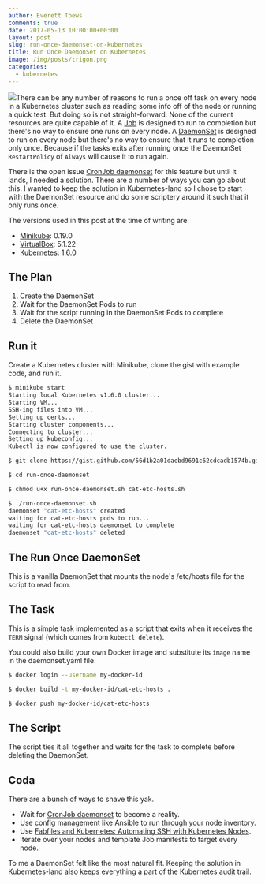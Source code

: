 ```yaml
---
author: Everett Toews
comments: true
date: 2017-05-13 10:00:00+00:00
layout: post
slug: run-once-daemonset-on-kubernetes
title: Run Once DaemonSet on Kubernetes
image: /img/posts/trigon.png
categories:
  - kubernetes
---
```

<img class="img-right" src="{{ page.image }}"/>There can be any number of reasons to run a once off task on every node in a Kubernetes cluster such as reading some info off of the node or running a quick test. But doing so is not straight-forward. None of the current resources are quite capable of it. A [Job](https://kubernetes.io/docs/concepts/workloads/controllers/jobs-run-to-completion/) is designed to run to completion but there's no way to ensure one runs on every node. A [DaemonSet](https://kubernetes.io/docs/concepts/workloads/controllers/daemonset/) is designed to run on every node but there's no way to ensure that it runs to completion only once. Because if the tasks exits after running once the DaemonSet `RestartPolicy` of `Always` will cause it to run again.

<!--more-->

There is the open issue [CronJob daemonset](https://github.com/kubernetes/kubernetes/issues/36601) for this feature but until it lands, I needed a solution. There are a number of ways you can go about this. I wanted to keep the solution in Kubernetes-land so I chose to start with the DaemonSet resource and do some scriptery around it such that it only runs once.

The versions used in this post at the time of writing are:

* [Minikube](https://kubernetes.io/docs/getting-started-guides/minikube/): 0.19.0
* [VirtualBox](https://www.virtualbox.org/): 5.1.22
* [Kubernetes](https://kubernetes.io/): 1.6.0

## The Plan

1. Create the DaemonSet
1. Wait for the DaemonSet Pods to run
1. Wait for the script running in the DaemonSet Pods to complete
1. Delete the DaemonSet

## Run it

Create a Kubernetes cluster with Minikube, clone the gist with example code, and run it.

```bash
$ minikube start
Starting local Kubernetes v1.6.0 cluster...
Starting VM...
SSH-ing files into VM...
Setting up certs...
Starting cluster components...
Connecting to cluster...
Setting up kubeconfig...
Kubectl is now configured to use the cluster.

$ git clone https://gist.github.com/56d1b2a01daebd9691c62cdcadb1574b.git run-once-daemonset

$ cd run-once-daemonset

$ chmod u+x run-once-daemonset.sh cat-etc-hosts.sh

$ ./run-once-daemonset.sh
daemonset "cat-etc-hosts" created
waiting for cat-etc-hosts pods to run...
waiting for cat-etc-hosts daemonset to complete
daemonset "cat-etc-hosts" deleted
```

## The Run Once DaemonSet

This is a vanilla DaemonSet that mounts the node's /etc/hosts file for the script to read from. 

<script src="https://gist.github.com/everett-toews/56d1b2a01daebd9691c62cdcadb1574b.js?file=daemonset.yaml"></script>

## The Task

This is a simple task implemented as a script that exits when it receives the `TERM` signal (which comes from `kubectl delete`).

<script src="https://gist.github.com/everett-toews/56d1b2a01daebd9691c62cdcadb1574b.js?file=cat-etc-hosts.sh"></script>

<script src="https://gist.github.com/everett-toews/56d1b2a01daebd9691c62cdcadb1574b.js?file=Dockerfile"></script>

You could also build your own Docker image and substitute its `image` name in the daemonset.yaml file.

```bash
$ docker login --username my-docker-id

$ docker build -t my-docker-id/cat-etc-hosts .

$ docker push my-docker-id/cat-etc-hosts
```

## The Script

The script ties it all together and waits for the task to complete before deleting the DaemonSet.

<script src="https://gist.github.com/everett-toews/56d1b2a01daebd9691c62cdcadb1574b.js?file=run-once-daemonset.sh"></script>

## Coda

There are a bunch of ways to shave this yak. 

* Wait for [CronJob daemonset](https://github.com/kubernetes/kubernetes/issues/36601) to become a reality.
* Use config management like Ansible to run through your node inventory.
* Use [Fabfiles and Kubernetes: Automating SSH with Kubernetes Nodes](https://coreos.com/blog/integrating-fabric-with-kubernetes).
* Iterate over your nodes and template Job manifests to target every node.

To me a DaemonSet felt like the most natural fit. Keeping the solution in Kubernetes-land also keeps everything a part of the Kubernetes audit trail.

